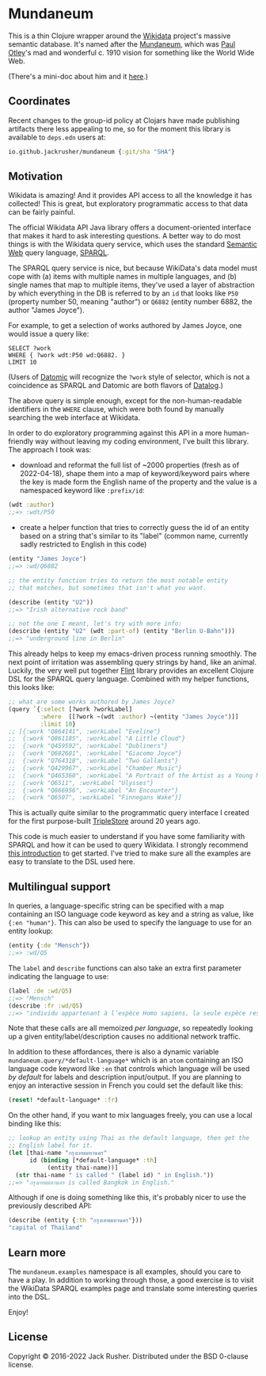 # Mundaneum

This is a thin Clojure wrapper around the
[Wikidata](https://www.wikidata.org/wiki/Wikidata:Main_Page) project's
massive semantic database. It's named after the
[Mundaneum](https://en.wikipedia.org/wiki/Mundaneum), which was [Paul
Otley](https://en.wikipedia.org/wiki/Paul_Otlet)'s mad and wonderful
c. 1910 vision for something like the World Wide Web.

(There's a mini-doc about him and it
[here](https://www.youtube.com/watch?v=hSyfZkVgasI).)

## Coordinates

Recent changes to the group-id policy at Clojars have made publishing
artifacts there less appealing to me, so for the moment this library
is available to `deps.edn` users at:

``` clojure
io.github.jackrusher/mundaneum {:git/sha "SHA"}
```

## Motivation

Wikidata is amazing! And it provides API access to all the knowledge
it has collected! This is great, but exploratory programmatic access
to that data can be fairly painful.

The official Wikidata API Java library offers a document-oriented
interface that makes it hard to ask interesting questions. A better
way to do most things is with the Wikidata query service, which uses
the
standard [Semantic Web](https://en.wikipedia.org/wiki/Semantic_Web)
query language, [SPARQL](https://en.wikipedia.org/wiki/SPARQL).

The SPARQL query service is nice, but because WikiData's data model
must cope with (a) items with multiple names in multiple languages,
and (b) single names that map to multiple items, they've used a layer
of abstraction by which everything in the DB is referred to by an `id`
that looks like `P50` (property number 50, meaning "author") or
`Q6882` (entity number 6882, the author "James Joyce").

For example, to get a selection of works authored by James Joyce,
one would issue a query like:

``` sparql
SELECT ?work
WHERE { ?work wdt:P50 wd:Q6882. } 
LIMIT 10
```

(Users of [Datomic](http://www.datomic.com) will recognize the `?work`
style of selector, which is not a coincidence as SPARQL and Datomic
are both flavors of [Datalog](https://en.wikipedia.org/wiki/Datalog).)

The above query is simple enough, except for the non-human-readable
identifiers in the `WHERE` clause, which were both found by manually
searching the web interface at Wikidata.

In order to do exploratory programming against this API in a more
human-friendly way without leaving my coding environment, I've built
this library. The approach I took was:

* download and reformat the full list of ~2000 properties (fresh as of
  2022-04-18), shape them into a map of keyword/keyword pairs where
  the key is made form the English name of the property and the value
  is a namespaced keyword like `:prefix/id`:

``` clojure
(wdt :author)
;;=> :wdt/P50
```

* create a helper function that tries to correctly guess the id of an
  entity based on a string that's similar to its "label" (common name,
  currently sadly restricted to English in this code)

``` clojure
(entity "James Joyce")
;;=> :wd/Q6882

;; the entity function tries to return the most notable entity 
;; that matches, but sometimes that isn't what you want.

(describe (entity "U2"))
;;=> "Irish alternative rock band"

;; not the one I meant, let's try with more info:
(describe (entity "U2" (wdt :part-of) (entity "Berlin U-Bahn")))
;;=> "underground line in Berlin"
```

This already helps to keep my emacs-driven process running
smoothly. The next point of irritation was assembling query strings by
hand, like an animal. Luckily, the very well put together
[Flint](https://github.com/yetanalytics/flint/) library provides an
excellent Clojure DSL for the SPARQL query language. Combined with my
helper functions, this looks like:

``` clojure
;; what are some works authored by James Joyce?
(query `{:select [?work ?workLabel]
         :where  [[?work ~(wdt :author) ~(entity "James Joyce")]]
         :limit 10}
;; [{:work "Q864141", :workLabel "Eveline"}
;;  {:work "Q861185", :workLabel "A Little Cloud"}
;;  {:work "Q459592", :workLabel "Dubliners"}
;;  {:work "Q682681", :workLabel "Giacomo Joyce"}
;;  {:work "Q764318", :workLabel "Two Gallants"}
;;  {:work "Q429967", :workLabel "Chamber Music"}
;;  {:work "Q465360", :workLabel "A Portrait of the Artist as a Young Man"}
;;  {:work "Q6511", :workLabel "Ulysses"}
;;  {:work "Q866956", :workLabel "An Encounter"}
;;  {:work "Q6507", :workLabel "Finnegans Wake"}] 
```

This is actually quite similar to the programmatic query interface I
created for the first
purpose-built [TripleStore](https://en.wikipedia.org/wiki/Triplestore)
around 20 years ago.

This code is much easier to understand if you have some familiarity
with SPARQL and how it can be used to query Wikidata. I strongly
recommend [this
introduction](https://m.wikidata.org/wiki/Wikidata:SPARQL_query_service/queries)
to get started. I've tried to make sure all the examples are easy to
translate to the DSL used here.

## Multilingual support

In queries, a language-specific string can be specified with a map
containing an ISO language code keyword as key and a string as value,
like `{:en "human"}`. This can also be used to specify the language to
use for an entity lookup:

``` clojure
(entity {:de "Mensch"})
;;=> :wd/Q5
```

The `label` and `describe` functions can also take an extra first
parameter indicating the language to use:

``` clojure
(label :de :wd/Q5)
;;=> "Mensch"
(describe :fr :wd/Q5)
;;=> "individu appartenant à l’espèce Homo sapiens, la seule espèce restante du genre Homo – distinct de « humain fictif » et de « humain possiblement fictif »"
```

Note that these calls are all memoized _per language_, so repeatedly
looking up a given entity/label/description causes no additional
network traffic.

In addition to these affordances, there is also a dynamic variable
`mundaneum.query/*default-language*` which is an `atom` containing an
ISO language code keyword like `:en` that controls which language will
be used _by default_ for labels and description input/output. If you
are planning to enjoy an interactive session in French you could set
the default like this:

``` clojure
(reset! *default-language* :fr)
```

On the other hand, if you want to mix languages freely, you can use a
local binding like this:

``` clojure
;; lookup an entity using Thai as the default language, then get the
;; English label for it.
(let [thai-name "กรุงเทพมหานคร"
      id (binding [*default-language* :th]
           (entity thai-name))]
  (str thai-name " is called " (label id) " in English."))
;;=> "กรุงเทพมหานคร is called Bangkok in English."
```

Although if one is doing something like this, it's probably nicer to
use the previously described API:

``` clojure
(describe (entity {:th "กรุงเทพมหานคร"}))
"capital of Thailand"
```

## Learn more

The `mundaneum.examples` namespace is all examples, should you care to
have a play. In addition to working through those, a good exercise is
to visit the WikiData SPARQL examples page and translate some
interesting queries into the DSL.

Enjoy!

## License

Copyright © 2016-2022 Jack Rusher. Distributed under the BSD 0-clause license.
